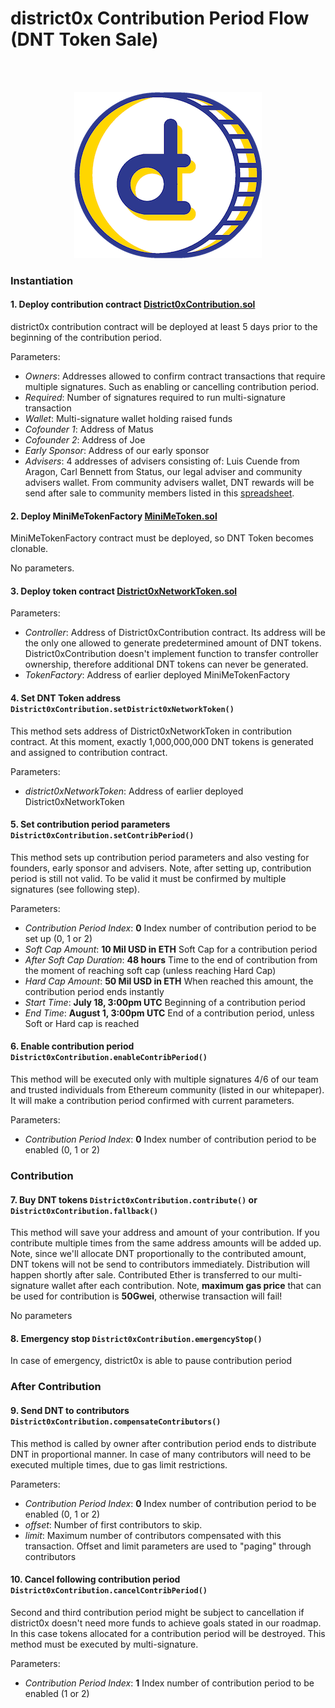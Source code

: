 # district0x Contribution Period Flow (DNT Token Sale)

<br><br>
<p align="center">
<img src="resources/public/images/dnt-logo-300.png"/>
</p>

### Instantiation

#### 1. Deploy contribution contract [District0xContribution.sol](/resources/public/contracts/src/District0xContribution.sol)
district0x contribution contract will be deployed at least 5 days prior to the beginning of the contribution period.

Parameters:
- _Owners_: Addresses allowed to confirm contract transactions that require multiple signatures. Such as enabling or cancelling contribution period.
- _Required_: Number of signatures required to run multi-signature transaction
- _Wallet_: Multi-signature wallet holding raised funds
- _Cofounder 1_: Address of Matus
- _Cofounder 2_: Address of Joe
- _Early Sponsor_: Address of our early sponsor
- _Advisers_: 4 addresses of advisers consisting of: Luis Cuende from Aragon, Carl Bennett from Status, our legal adviser and community advisers wallet.
From community advisers wallet, DNT rewards will be send after sale to community members listed in this [spreadsheet](https://docs.google.com/spreadsheets/d/11Kw5JK2YTFQzoC5yHH7EcGJAF3Ve9ypz3M6J12h0PmU/edit#gid=0).

#### 2. Deploy MiniMeTokenFactory [MiniMeToken.sol](/resources/public/contracts/src/MiniMeToken.sol)
MiniMeTokenFactory contract must be deployed, so DNT Token becomes clonable.

No parameters.
 
#### 3. Deploy token contract [District0xNetworkToken.sol](/resources/public/contracts/src/District0xNetworkToken.sol)


Parameters:
- _Controller_: Address of District0xContribution contract. Its address will be the only one allowed to generate predetermined
 amount of DNT tokens. District0xContribution doesn't implement function to transfer controller ownership, therefore additional
 DNT tokens can never be generated.
- _TokenFactory_: Address of earlier deployed MiniMeTokenFactory

#### 4. Set DNT Token address `District0xContribution.setDistrict0xNetworkToken()`
This method sets address of District0xNetworkToken in contribution contract. At this moment, exactly 1,000,000,000 DNT
tokens is generated and assigned to contribution contract. 

Parameters:
- _district0xNetworkToken_: Address of earlier deployed District0xNetworkToken 


#### 5. Set contribution period parameters `District0xContribution.setContribPeriod()`
This method sets up contribution period parameters and also vesting for founders, early sponsor and advisers. Note, after
setting up, contribution period is still not valid. To be valid it must be confirmed by multiple signatures (see following step).
  
Parameters:
- _Contribution Period Index_: **0** Index number of contribution period to be set up (0, 1 or 2)
- _Soft Cap Amount_: **10 Mil USD in ETH** Soft Cap for a contribution period
- _After Soft Cap Duration_: **48 hours** Time to the end of contribution from the moment of reaching soft cap (unless reaching Hard Cap)
- _Hard Cap Amount_: **50 Mil USD in ETH** When reached this amount, the contribution period ends instantly
- _Start Time_: **July 18, 3:00pm UTC** Beginning of a contribution period
- _End Time_: **August 1, 3:00pm UTC** End of a contribution period, unless Soft or Hard cap is reached

#### 6. Enable contribution period `District0xContribution.enableContribPeriod()`
This method will be executed only with multiple signatures 4/6 of our team and trusted individuals from Ethereum community (listed in our whitepaper).
It will make a contribution period confirmed with current parameters. 

Parameters:
- _Contribution Period Index_: **0** Index number of contribution period to be enabled (0, 1 or 2)

### Contribution

#### 7. Buy DNT tokens `District0xContribution.contribute()` or `District0xContribution.fallback()` 
This method will save your address and amount of your contribution. If you contribute multiple times from the
same address amounts will be added up. Note, since we'll allocate DNT proportionally to the contributed amount, DNT
tokens will not be send to contributors immediately. Distribution will happen shortly after sale. Contributed
Ether is transferred to our multi-signature wallet after each contribution. Note, **maximum gas price** that can be
used for contribution is **50Gwei**, otherwise transaction will fail!

No parameters

#### 8. Emergency stop `District0xContribution.emergencyStop()`
In case of emergency, district0x is able to pause contribution period

### After Contribution

#### 9. Send DNT to contributors `District0xContribution.compensateContributors()`
This method is called by owner after contribution period ends to distribute DNT in proportional manner. 
In case of many contributors will need to be executed multiple times, due to gas limit restrictions.

Parameters:
- _Contribution Period Index_: **0** Index number of contribution period to be enabled (0, 1 or 2)
- _offset_: Number of first contributors to skip.
- _limit_: Maximum number of contributors compensated with this transaction. Offset and limit parameters are 
used to "paging" through contributors

#### 10. Cancel following contribution period `District0xContribution.cancelContribPeriod()`
Second and third contribution period might be subject to cancellation if district0x doesn't need more funds to
achieve goals stated in our roadmap. In this case tokens allocated for a contribution period will be destroyed.
This method must be executed by multi-signature.

Parameters:
- _Contribution Period Index_: **1** Index number of contribution period to be enabled (1 or 2)








